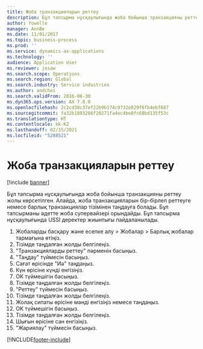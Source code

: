 ```yaml
---
title: Жоба транзакцияларын реттеу
description: Бұл тапсырма нұсқаулығында жоба бойынша транзакцияны реттеу жолы көрсетілген.
author: Yowelle
manager: AnnBe
ms.date: 11/01/2017
ms.topic: business-process
ms.prod: ''
ms.service: dynamics-ax-applications
ms.technology: ''
audience: Application User
ms.reviewer: josaw
ms.search.scope: Operations
ms.search.region: Global
ms.search.industry: Service industries
ms.author: andchoi
ms.search.validFrom: 2016-06-30
ms.dyn365.ops.version: AX 7.0.0
ms.openlocfilehash: 2c2cd38c37ef22b9b174c9732e829f6fb4ebf687
ms.sourcegitcommit: fa32b1893286f20271fa4ec4be8fc68bd135f53c
ms.translationtype: HT
ms.contentlocale: kk-KZ
ms.lasthandoff: 02/15/2021
ms.locfileid: "5288521"
---
```

# <a name="adjust-project-transactions"></a>Жоба транзакцияларын реттеу

[!include [banner](../../includes/banner.md)]

Бұл тапсырма нұсқаулығында жоба бойынша транзакцияны реттеу жолы көрсетілген. Алайда, жоба транзакцияларын бір-бірлеп реттеуге немесе барлық транзакциялар тізімінен таңдауға болады. Бұл тапсырманы әдетте жоба супервайзері орындайды. Бұл тапсырма нұсқаулығында USSI деректер жиынтығы пайдаланылады.

1. Жобаларды басқару және есепке алу > Жобалар > Барлық жобалар тармағына өтіңіз. 
2. Тізімде таңдалған жолды белгілеңіз. 
3. "Транзакцияларды реттеу" пәрменін басыңыз. 
4. "Таңдау" түймесін басыңыз. 
5. Сағат өрісінде "Иә" таңдаңыз. 
6. Күн өрісіне күнді енгізіңіз. 
7. OK түймешігін басыңыз. 
8. Тізімде таңдалған жолды белгілеңіз. 
9. "Реттеу" түймесін басыңыз. 
10. Тізімде таңдалған жолды белгілеңіз. 
11. Жолақ сипаты өрісіне мәнді енгізіңіз немесе таңдаңыз. 
12. OK түймешігін басыңыз. 
13. Тізімде таңдалған жолды белгілеңіз. 
14. Шығын өрісіне сан енгізіңіз. 
15. "Жариялау" түймесін басыңыз. 


[!INCLUDE[footer-include](../../includes/footer-banner.md)]